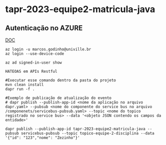 # tapr-2023-equipe2-matricula-java

## Autenticação no AZURE
[DOC](https://learn.microsoft.com/en-us/cli/azure/install-azure-cli-linux?pivots=apt)

```
az login -u marcos.godinho@univille.br
az login --use-device-code

az ad signed-in-user show

HATEOAS em APIs Restful

#Executar esse comando dentro da pasta do projeto
mvn clean install
dapr run -f .

#Exemplo de publicação de atualização do evento
# dapr publish --publish-app-id <nome da aplicação no arquivo dapr.yaml> --pubsub <nome do componente do service bus no arquivo /componenets/servicebus-pubsub.yaml> --topic <nome do topico registrado no service bus> --data '<objeto JSON contendo os campos da entidade>'

dapr publish --publish-app-id tapr-2023-equipe2-matricula-java --pubsub servicebus-pubsub --topic topico-equipe-2-disciplina --data '{"id": "123","nome": "Zezinho"}'
```